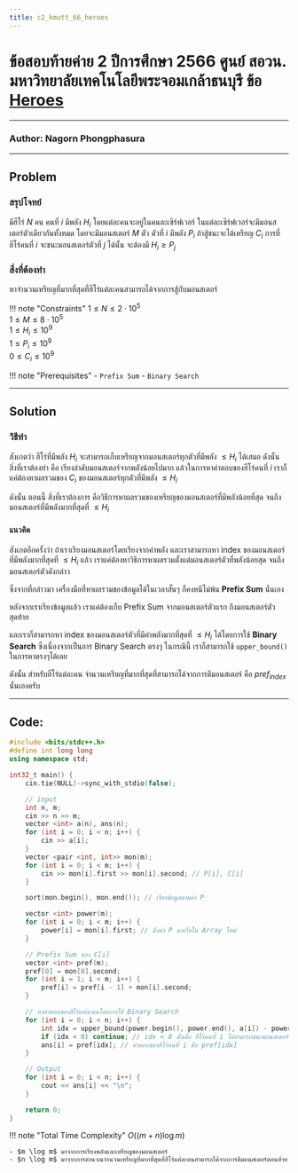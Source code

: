 ```yaml
---
title: c2_kmutt_66_heroes
---
```

# ข้อสอบท้ายค่าย 2 ปีการศึกษา 2566 ศูนย์ สอวน. มหาวิทยาลัยเทคโนโลยีพระจอมเกล้าธนบุรี ข้อ [Heroes](https://grader.gchan.moe/problemset/c2_st66_heroes/statement)
---
### Author: Nagorn Phongphasura
---

## Problem 

### สรุปโจทย์
มีฮีโร่ $N$ คน คนที่ $i$ มีพลัง $H_i$ โดยแต่ละคนจะอยู่ในคนละเซิร์ฟเวอร์ ในแต่ละเซิร์ฟเวอร์จะมีมอนสเตอร์ตัวเดียวกันทั้งหมด โดยจะมีมอนสเตอร์ $M$ ตัว ตัวที่ $i$ มีพลัง $P_i$ ถ้าสู้ชนะจะได้เหรียญ $C_i$ การที่ฮีโร่คนที่ $i$ จะชนะมอนสเตอร์ตัวที่ $j$ ได้นั้น จะต้องมี $H_i \ge P_j$

### สิ่งที่ต้องทำ
หาจำนวนเหรียญที่มากที่สุดที่ฮีโร่แต่ละคนสามารถได้จากการสู้กับมอนสเตอร์

!!! note "Constraints"
    $1 \leq N \leq 2 \cdot 10^5$<br>
    $1 \leq M \leq 8 \cdot 10^5$<br>
    $1 \leq H_i \leq 10^9$<br>
    $1 \leq P_i \leq 10^9$<br>
    $0 \leq C_i \leq 10^9$

!!! note "Prerequisites"
    - `Prefix Sum`
    - `Binary Search`

---

## Solution

### วิธีทำ
สังเกตว่า ฮีโร่ที่มีพลัง $H_i$ จะสามารถเก็บเหรียญจากมอนสเตอร์ทุกตัวที่มีพลัง $\leq H_i$ ได้เสมอ ดังนั้น สิ่งที่เราต้องทำ คือ เรียงลำดับมอนสเตอร์จากพลังน้อยไปมาก แล้วในการหาคำตอบของฮีโร่คนที่ $i$ เราก็แค่ต้องหาผลรวมของ $C_i$ ของมอนสเตอร์ทุกตัวที่มีพลัง $\leq H_i$

ดังนั้น ตอนนี้ สิ่งที่เราต้องการ คือวิธีการหาผลรวมของเหรียญของมอนสเตอร์ที่มีพลังน้อยที่สุด จนถึงมอนสเตอร์ที่มีพลังมากที่สุดที่ $\leq H_i$

#### แนวคิด
สังเกตอีกครั้งว่า ถ้าเราเรียงมอนสเตอร์โดยเรียงจากค่าพลัง และเราสามารถหา index ของมอนสเตอร์ที่มีพลังมากที่สุดที่ $\leq H_i$ แล้ว เราแค่ต้องหาวิธีการหาผลรวมตั้งแต่มอนสเตอร์ตัวที่พลังน้อยสุด จนถึงมอนสเตอร์ตัวดังกล่าว

ซึ่งจากที่กล่าวมา เครื่องมือที่หาผลรวมของข้อมูลได้ในเวลาสั้นๆ ก็คงหนีไม่พ้น **Prefix Sum** นั่นเอง

หลังจากเราเรียงข้อมูลแล้ว เราแค่ต้องเก็บ Prefix Sum จากมอนสเตอร์ตัวแรก ถึงมอนสเตอร์ตัวสุดท้าย

และเราก็สามารถหา index ของมอนสเตอร์ตัวที่มีค่าพลังมากที่สุดที่ $\leq H_i$ ได้โดยการใช้ **Binary Search** ซึ่งเนื่องจากเป็นการ Binary Search ตรงๆ ในกรณีนี้ เราก็สามารถใช้ `upper_bound()` ในการหาตรงๆได้เลย

ดังนั้น สำหรับฮีโร่แต่ละคน จำนวนเหรียญที่มากที่สุดที่สามารถได้จากการตีมอนสเตอร์ คือ ${pref}_{index}$ นั่นเองครับ

---

## Code: 

```cpp title="c2_kmutt_66_heroes.cpp"
#include <bits/stdc++.h>
#define int long long
using namespace std;

int32_t main() {
    cin.tie(NULL)->sync_with_stdio(false);

    // input
    int n, m;
    cin >> n >> m;
    vector <int> a(n), ans(n);
    for (int i = 0; i < n; i++) {
        cin >> a[i];
    }
    vector <pair <int, int>> mon(m);
    for (int i = 0; i < m; i++) {
        cin >> mon[i].first >> mon[i].second; // P[i], C[i]
    }

    sort(mon.begin(), mon.end()); // เรียงช้อมูลตามค่า P

    vector <int> power(m);
    for (int i = 0; i < m; i++) {
        power[i] = mon[i].first; // ดึงค่า P มาเก็บใน Array ใหม่
    }

    // Prefix Sum ของ C[i]
    vector <int> pref(m);
    pref[0] = mon[0].second;
    for (int i = 1; i < m; i++) {
        pref[i] = pref[i - 1] + mon[i].second;
    }

    // หาคำตอบของฮีโร่แต่ละคนโดยการใช้ Binary Search
    for (int i = 0; i < n; i++) {
        int idx = upper_bound(power.begin(), power.end(), a[i]) - power.begin() - 1; // หา index (ในที่นี้ ตั้งชื่อว่า idx)
        if (idx < 0) continue; // idx < 0 นั่นคือ ฮีโร่คนที่ i ไม่สามารถชนะมอนสเตอร์ตัวไหนได้เลย
        ans[i] = pref[idx]; // คำตอบของฮีโร่คนที่ i คือ pref[idx]
    }

    // Output
    for (int i = 0; i < n; i++) {
        cout << ans[i] << "\n";
    }

    return 0;
}

```
!!! note "Total Time Complexity"
	$O((m + n) \log m)$

    - $m \log m$ มาจากการเรียงพลังและเหรียญของมอนสเตอร์
    - $n \log m$ มาจากการคำนวณจำนวนเหรียญที่มากที่สุดที่ฮีโร่แต่ละคนสามารถได้จากการตีมอนสเตอร์ตอนท้าย
